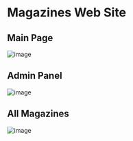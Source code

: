 # Magazines Web Site

## Main Page

![image](https://user-images.githubusercontent.com/99922562/196470651-ac02141c-e87c-4cf9-bdb7-30b6dd6689f6.png)
## Admin Panel

![image](https://user-images.githubusercontent.com/99922562/196470479-e7c88ffa-2eca-460e-96e2-55b51a2c4550.png)
## All Magazines

![image](https://user-images.githubusercontent.com/99922562/196471042-24fb248e-da29-408e-aba8-c81c50be4ad0.png)
